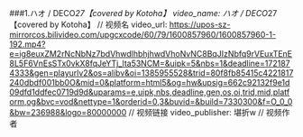 ###1.ハオ / DECO*27【covered by Kotoha】
video_name: ハオ / DECO*27【covered by Kotoha】 // 视频名
video_url: https://upos-sz-mirrorcos.bilivideo.com/upgcxcode/60/79/1600857960/1600857960-1-192.mp4?e=ig8euxZM2rNcNbNz7bdVhwdlhbhjhwdVhoNvNC8BqJIzNbfq9rVEuxTEnE8L5F6VnEsSTx0vkX8fqJeYTj_lta53NCM=&uipk=5&nbs=1&deadline=1721874333&gen=playurlv2&os=alibv&oi=1385955528&trid=80f8fb85415c4221817240dbdf001bb0O&mid=0&platform=html5&og=hw&upsig=662c92132f9e1d09dfd1ddfec0719d9d&uparams=e,uipk,nbs,deadline,gen,os,oi,trid,mid,platform,og&bvc=vod&nettype=1&orderid=0,3&buvid=&build=7330300&f=O_0_0&bw=236988&logo=80000000 // 视频链接
video_publisher: 堪折w // 视频作者
